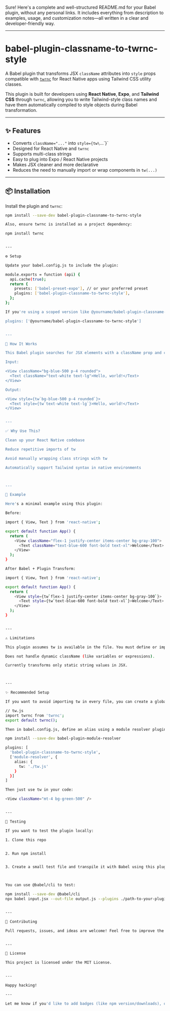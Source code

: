 Sure! Here's a complete and well-structured README.md for your Babel plugin, without any personal links. It includes everything from description to examples, usage, and customization notes—all written in a clear and developer-friendly way.


---

# babel-plugin-classname-to-twrnc-style

A Babel plugin that transforms JSX `className` attributes into `style` props compatible with [`twrnc`](https://github.com/jaredh159/tailwind-react-native-classnames) for React Native apps using Tailwind CSS utility classes.

This plugin is built for developers using **React Native**, **Expo**, and **Tailwind CSS** through `twrnc`, allowing you to write Tailwind-style class names and have them automatically compiled to style objects during Babel transformation.

---

## ✨ Features

- Converts `className="..."` into `style={tw\`...\`}`
- Designed for React Native and `twrnc`
- Supports multi-class strings
- Easy to plug into Expo / React Native projects
- Makes JSX cleaner and more declarative
- Reduces the need to manually import or wrap components in `tw(...)`

---

## 📦 Installation

Install the plugin and `twrnc`:

```bash
npm install --save-dev babel-plugin-classname-to-twrnc-style

Also, ensure twrnc is installed as a project dependency:

npm install twrnc


---

⚙️ Setup

Update your babel.config.js to include the plugin:

module.exports = function (api) {
  api.cache(true);
  return {
    presets: ['babel-preset-expo'], // or your preferred preset
    plugins: ['babel-plugin-classname-to-twrnc-style'],
  };
};

If you're using a scoped version like @yourname/babel-plugin-classname-to-twrnc-style, include the full name:

plugins: ['@yourname/babel-plugin-classname-to-twrnc-style']


---

🧠 How It Works

This Babel plugin searches for JSX elements with a className prop and converts it to a style prop with a tw tagged template string, which is compatible with twrnc.

Input:

<View className="bg-blue-500 p-4 rounded">
  <Text className="text-white text-lg">Hello, world!</Text>
</View>

Output:

<View style={tw`bg-blue-500 p-4 rounded`}>
  <Text style={tw`text-white text-lg`}>Hello, world!</Text>
</View>


---

✅ Why Use This?

Clean up your React Native codebase

Reduce repetitive imports of tw

Avoid manually wrapping class strings with tw

Automatically support Tailwind syntax in native environments



---

📁 Example

Here's a minimal example using this plugin:

Before:

import { View, Text } from 'react-native';

export default function App() {
  return (
    <View className="flex-1 justify-center items-center bg-gray-100">
      <Text className="text-blue-600 font-bold text-xl">Welcome</Text>
    </View>
  );
}

After Babel + Plugin Transform:

import { View, Text } from 'react-native';

export default function App() {
  return (
    <View style={tw`flex-1 justify-center items-center bg-gray-100`}>
      <Text style={tw`text-blue-600 font-bold text-xl`}>Welcome</Text>
    </View>
  );
}


---

⚠️ Limitations

This plugin assumes tw is available in the file. You must define or import it globally.

Does not handle dynamic className (like variables or expressions).

Currently transforms only static string values in JSX.



---

✨ Recommended Setup

If you want to avoid importing tw in every file, you can create a global utility file like this:

// tw.js
import twrnc from 'twrnc';
export default twrnc();

Then in babel.config.js, define an alias using a module resolver plugin:

npm install --save-dev babel-plugin-module-resolver

plugins: [
  'babel-plugin-classname-to-twrnc-style',
  ['module-resolver', {
    alias: {
      tw: './tw.js'
    }
  }]
]

Then just use tw in your code:

<View className="mt-4 bg-green-500" />


---

🧪 Testing

If you want to test the plugin locally:

1. Clone this repo


2. Run npm install


3. Create a small test file and transpile it with Babel using this plugin



You can use @babel/cli to test:

npm install --save-dev @babel/cli
npx babel input.jsx --out-file output.js --plugins ./path-to-your-plugin


---

🤝 Contributing

Pull requests, issues, and ideas are welcome! Feel free to improve the plugin or expand its capabilities (e.g., handling dynamic expressions, supporting more JSX frameworks, etc.)


---

📄 License

This project is licensed under the MIT License.


---

Happy hacking!

---

Let me know if you'd like to add badges (like npm version/downloads), or auto-generate the output using `@babel/core` in a script.

